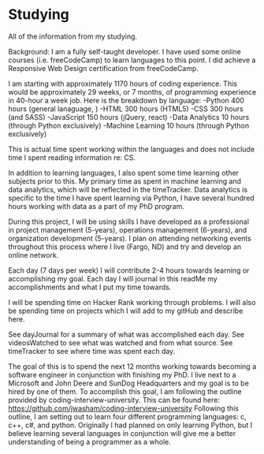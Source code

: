 # Studying
All of the information from my studying.
 
Background: I am a fully self-taught developer.  I have used some online courses (i.e. freeCodeCamp) to learn languages to this point.  I did achieve a Responsive Web Design certification from freeCodeCamp.

I am starting with approximately 1170 hours of coding experience.  This would be approximately 29 weeks, or 7 months, of programming experience in 40-hour a week job.
Here is the breakdown by language:
-Python 400 hours (general lanaguage, )
-HTML 300 hours (HTML5)
-CSS 300 hours (and SASS)
-JavaScript 150 hours (jQuery, react)
-Data Analytics 10 hours (through Python exclusively)
-Machine Learning 10 hours (through Python exclusively)


This is actual time spent working within the languages and does not include time I spent reading information re: CS.

In addition to learning languages, I also spent some time learning other subjects prior to this. My primary time as spent in machine learning and data analytics, which will be reflected in the timeTracker.  Data analytics is specific to the time I have spent learning via Python, I have several hundred hours working with data as a part of my PhD program.

During this project, I will be using skills I have developed as a professional in project management (5-years), operations management (6-years), and organization development (5-years).
I plan on attending networking events throughout this process where I live (Fargo, ND) and try and develop an online network.

Each day (7 days per week) I will contribute 2-4 hours towards learning or accomplishing my goal.
Each day I will journal in this readMe my accomplishments and what I put my time towards.

I will be spending time on Hacker Rank working through problems.
I will also be spending time on projects which I will add to my gitHub and describe here.

See dayJournal for a summary of what was accomplished each day.
See videosWatched to see what was watched and from what source.
See timeTracker to see where time was spent each day.

The goal of this is to spend the next 12 months working towards becoming a software engineer in conjunction with finishing my PhD. I live next to a Microsoft and John Deere and SunDog Headquarters and my goal is to be hired by one of them.
To accomplish this goal, I am following the outline provided by coding-interview-university.
This can be found here: https://github.com/jwasham/coding-interview-university
Following this outline, I am setting out to learn four different programming languages: c, c++, c#, and python.
Originally I had planned on only learning Python, but I believe learning several languages in conjunction will give me a better understanding of being a programmer as a whole.
